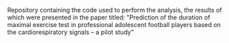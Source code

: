 Repository containing the code used to perform the analysis, the results of which were presented in the paper titled:
"Prediction of the duration of maximal exercise test in professional adolescent football players based on the cardiorespiratory signals – a pilot study"

